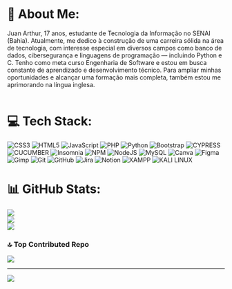 # 💫 About Me:
Juan Arthur, 17 anos, estudante de Tecnologia da Informação no SENAI (Bahia). Atualmente, me dedico à construção de uma carreira sólida na área de tecnologia, com interesse especial em diversos campos como banco de dados, cibersegurança e linguagens de programação — incluindo Python e C. Tenho como meta curso Engenharia de Software e estou em busca constante de aprendizado e desenvolvimento técnico. Para ampliar minhas oportunidades e alcançar uma formação mais completa, também estou me aprimorando na língua inglesa.<br><br>


# 💻 Tech Stack:
![CSS3](https://img.shields.io/badge/css3-%231572B6.svg?style=for-the-badge&logo=css3&logoColor=white) ![HTML5](https://img.shields.io/badge/html5-%23E34F26.svg?style=for-the-badge&logo=html5&logoColor=white) ![JavaScript](https://img.shields.io/badge/javascript-%23323330.svg?style=for-the-badge&logo=javascript&logoColor=%23F7DF1E)
![PHP](https://img.shields.io/badge/php-%23777BB4.svg?style=for-the-badge&logo=php&logoColor=white) ![Python](https://img.shields.io/badge/python-3670A0?style=for-the-badge&logo=python&logoColor=ffdd54) ![Bootstrap](https://img.shields.io/badge/bootstrap-%238511FA.svg?style=for-the-badge&logo=bootstrap&logoColor=white) ![CYPRESS](https://img.shields.io/badge/CYPRESS-33c30.svg?style=for-the-badge&logo=cypress&logoColor=black) ![CUCUMBER](https://img.shields.io/badge/CUCUMBER-%376B36.svg?style=for-the-badge&logo=cucumber&logoColor=black) ![Insomnia](https://img.shields.io/badge/Insomnia-black?style=for-the-badge&logo=insomnia&logoColor=5849BE) ![NPM](https://img.shields.io/badge/NPM-%23CB3837.svg?style=for-the-badge&logo=npm&logoColor=white) ![NodeJS](https://img.shields.io/badge/node.js-6DA55F?style=for-the-badge&logo=node.js&logoColor=white) ![MySQL](https://img.shields.io/badge/mysql-4479A1.svg?style=for-the-badge&logo=mysql&logoColor=white) ![Canva](https://img.shields.io/badge/Canva-%2300C4CC.svg?style=for-the-badge&logo=Canva&logoColor=white) ![Figma](https://img.shields.io/badge/figma-%23F24E1E.svg?style=for-the-badge&logo=figma&logoColor=white) ![Gimp](https://img.shields.io/badge/Gimp-657D8B?style=for-the-badge&logo=gimp&logoColor=FFFFFF) ![Git](https://img.shields.io/badge/git-%23F05033.svg?style=for-the-badge&logo=git&logoColor=white) ![GitHub](https://img.shields.io/badge/github-%23121011.svg?style=for-the-badge&logo=github&logoColor=white) ![Jira](https://img.shields.io/badge/jira-%230A0FFF.svg?style=for-the-badge&logo=jira&logoColor=white) ![Notion](https://img.shields.io/badge/Notion-%23000000.svg?style=for-the-badge&logo=notion&logoColor=white) ![XAMPP](https://img.shields.io/badge/XAMPP-orange?style=for-the-badge&logo=xampp&logoColor=white) ![KALI LINUX](https://img.shields.io/badge/KALI%20LINUX-blue.svg?style=for-the-badge&logo=kalilinux&logoColor=black)
# 📊 GitHub Stats:
![](https://github-readme-stats.vercel.app/api?username=JuanArthur22&theme=dark&hide_border=false&include_all_commits=true&count_private=false)<br/>
![](https://nirzak-streak-stats.vercel.app/?user=JuanArthur22&theme=dark&hide_border=false)<br/>
![](https://github-readme-stats.vercel.app/api/top-langs/?username=JuanArthur22&theme=dark&hide_border=false&include_all_commits=true&count_private=false&layout=compact)

### 🔝 Top Contributed Repo
![](https://github-contributor-stats.vercel.app/api?username=JuanArthur22&limit=5&theme=dark&combine_all_yearly_contributions=true)

---
[![](https://visitcount.itsvg.in/api?id=JuanArthur22&icon=0&color=0)](https://visitcount.itsvg.in)

<!-- Proudly created with GPRM ( https://gprm.itsvg.in ) -->
